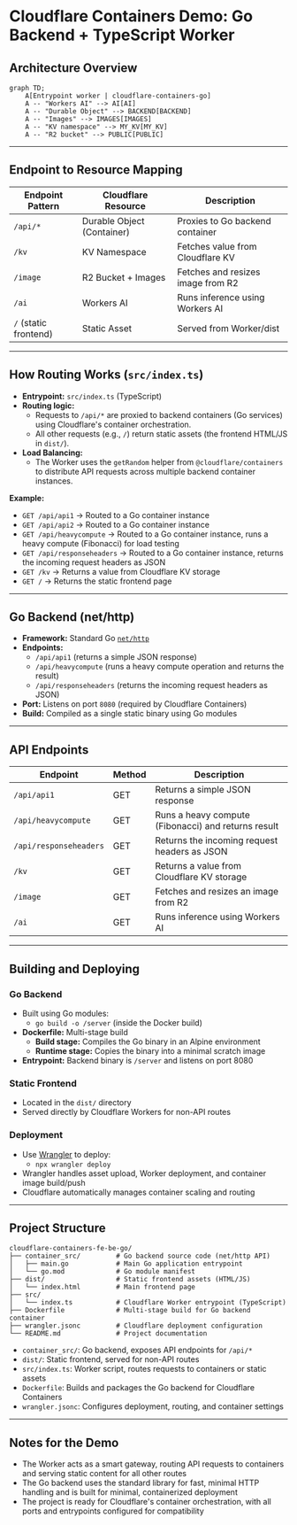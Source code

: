 # Cloudflare Containers Demo: Go Backend + TypeScript Worker

## Architecture Overview

```mermaid
graph TD;
    A[Entrypoint worker | cloudflare-containers-go]
    A -- "Workers AI" --> AI[AI]
    A -- "Durable Object" --> BACKEND[BACKEND]
    A -- "Images" --> IMAGES[IMAGES]
    A -- "KV namespace" --> MY_KV[MY_KV]
    A -- "R2 bucket" --> PUBLIC[PUBLIC]
```

---

## Endpoint to Resource Mapping

| Endpoint Pattern      | Cloudflare Resource        | Description                       |
| --------------------- | -------------------------- | --------------------------------- |
| `/api/*`              | Durable Object (Container) | Proxies to Go backend container   |
| `/kv`                 | KV Namespace               | Fetches value from Cloudflare KV  |
| `/image`              | R2 Bucket + Images         | Fetches and resizes image from R2 |
| `/ai`                 | Workers AI                 | Runs inference using Workers AI   |
| `/` (static frontend) | Static Asset               | Served from Worker/dist           |

---

## How Routing Works (`src/index.ts`)

- **Entrypoint:** `src/index.ts` (TypeScript)
- **Routing logic:**
  - Requests to `/api/*` are proxied to backend containers (Go services) using Cloudflare's container orchestration.
  - All other requests (e.g., `/`) return static assets (the frontend HTML/JS in `dist/`).
- **Load Balancing:**
  - The Worker uses the `getRandom` helper from `@cloudflare/containers` to distribute API requests across multiple backend container instances.

**Example:**

- `GET /api/api1` → Routed to a Go container instance
- `GET /api/api2` → Routed to a Go container instance
- `GET /api/heavycompute` → Routed to a Go container instance, runs a heavy compute (Fibonacci) for load testing
- `GET /api/responseheaders` → Routed to a Go container instance, returns the incoming request headers as JSON
- `GET /kv` → Returns a value from Cloudflare KV storage
- `GET /` → Returns the static frontend page

---

## Go Backend (net/http)

- **Framework:** Standard Go [`net/http`](https://pkg.go.dev/net/http)
- **Endpoints:**
  - `/api/api1` (returns a simple JSON response)
  - `/api/heavycompute` (runs a heavy compute operation and returns the result)
  - `/api/responseheaders` (returns the incoming request headers as JSON)
- **Port:** Listens on port `8080` (required by Cloudflare Containers)
- **Build:** Compiled as a single static binary using Go modules

---

## API Endpoints

| Endpoint               | Method | Description                                         |
| ---------------------- | ------ | --------------------------------------------------- |
| `/api/api1`            | GET    | Returns a simple JSON response                      |
| `/api/heavycompute`    | GET    | Runs a heavy compute (Fibonacci) and returns result |
| `/api/responseheaders` | GET    | Returns the incoming request headers as JSON        |
| `/kv`                  | GET    | Returns a value from Cloudflare KV storage          |
| `/image`               | GET    | Fetches and resizes an image from R2                |
| `/ai`                  | GET    | Runs inference using Workers AI                     |

---

## Building and Deploying

### Go Backend

- Built using Go modules:
  - `go build -o /server` (inside the Docker build)
- **Dockerfile:** Multi-stage build
  - **Build stage:** Compiles the Go binary in an Alpine environment
  - **Runtime stage:** Copies the binary into a minimal scratch image
- **Entrypoint:** Backend binary is `/server` and listens on port 8080

### Static Frontend

- Located in the `dist/` directory
- Served directly by Cloudflare Workers for non-API routes

### Deployment

- Use [Wrangler](https://developers.cloudflare.com/workers/wrangler/) to deploy:
  - `npx wrangler deploy`
- Wrangler handles asset upload, Worker deployment, and container image build/push
- Cloudflare automatically manages container scaling and routing

---

## Project Structure

```
cloudflare-containers-fe-be-go/
├── container_src/         # Go backend source code (net/http API)
│   ├── main.go            # Main Go application entrypoint
│   └── go.mod             # Go module manifest
├── dist/                  # Static frontend assets (HTML/JS)
│   └── index.html         # Main frontend page
├── src/
│   └── index.ts           # Cloudflare Worker entrypoint (TypeScript)
├── Dockerfile             # Multi-stage build for Go backend container
├── wrangler.jsonc         # Cloudflare deployment configuration
└── README.md              # Project documentation
```

- `container_src/`: Go backend, exposes API endpoints for `/api/*`
- `dist/`: Static frontend, served for non-API routes
- `src/index.ts`: Worker script, routes requests to containers or static assets
- `Dockerfile`: Builds and packages the Go backend for Cloudflare Containers
- `wrangler.jsonc`: Configures deployment, routing, and container settings

---

## Notes for the Demo

- The Worker acts as a smart gateway, routing API requests to containers and serving static content for all other routes
- The Go backend uses the standard library for fast, minimal HTTP handling and is built for minimal, containerized deployment
- The project is ready for Cloudflare's container orchestration, with all ports and entrypoints configured for compatibility

